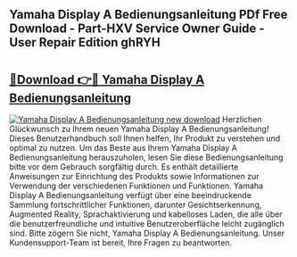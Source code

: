 ## Yamaha Display A Bedienungsanleitung PDf Free Download - Part-HXV Service Owner Guide - User Repair Edition ghRYH

# <h2><a href="http://df1arf7.blite.top/?on=Yamaha+Display+A+Bedienungsanleitung">🔗Download 👉🔴 Yamaha Display A Bedienungsanleitung</a></h2>

[![Yamaha Display A Bedienungsanleitung new download](https://i.imgur.com/lujVjoI.png)](http://df1arf7.blite.top/?on=Yamaha+Display+A+Bedienungsanleitung)
Herzlichen Glückwunsch zu Ihrem neuen Yamaha Display A Bedienungsanleitung! Dieses Benutzerhandbuch soll Ihnen helfen, Ihr Produkt zu verstehen und optimal zu nutzen. Um das Beste aus Ihrem Yamaha Display A Bedienungsanleitung herauszuholen, lesen Sie diese Bedienungsanleitung bitte vor dem Gebrauch sorgfältig durch. Es enthält detaillierte Anweisungen zur Einrichtung des Produkts sowie Informationen zur Verwendung der verschiedenen Funktionen und Funktionen. Yamaha Display A Bedienungsanleitung verfügt über eine beeindruckende Sammlung fortschrittlicher Funktionen, darunter Gesichtserkennung, Augmented Reality, Sprachaktivierung und kabelloses Laden, die alle über die benutzerfreundliche und intuitive Benutzeroberfläche leicht zugänglich sind. Bitte zögern Sie nicht, Yamaha Display A Bedienungsanleitung. Unser Kundensupport-Team ist bereit, Ihre Fragen zu beantworten.
